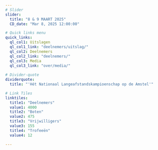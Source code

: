 ```yaml
---
# Slider
slider:
  title: "8 & 9 MAART 2025"
  CD_date: "Mar 8, 2025 12:00:00"

# Quick links menu
quick_links:
  ql_col1: Uitslagen
  ql_col1_link: "deelnemers/uitslag/"
  ql_col2: Deelnemers
  ql_col2_link: "deelnemers/"
  ql_col3: Media
  ql_col3_link: "over/media/"
    
# Divider-quote
dividerquote:
  title: "'Hét Nationaal Langeafstandskampioenschap op de Amstel'"

# Link Tiles
linktiles:
  title1: "Deelnemers"
  value1: 4000
  title2: "Boten"
  value2: 475
  title3: "Vrijwilligers"
  value3: 155
  title4: "Trofeeën"
  value4: 12

---
```

